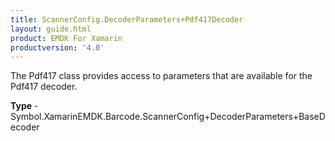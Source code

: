 ```yaml
---
title: ScannerConfig.DecoderParameters+Pdf417Decoder
layout: guide.html
product: EMDK For Xamarin 
productversion: '4.0' 
---
```

The Pdf417 class provides access to parameters that are available for the Pdf417 decoder.

**Type** - Symbol.XamarinEMDK.Barcode.ScannerConfig+DecoderParameters+BaseDecoder

